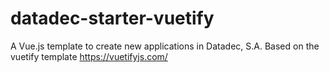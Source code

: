 # datadec-starter-vuetify
A Vue.js template to create new applications in Datadec, S.A. Based on the vuetify template https://vuetifyjs.com/
